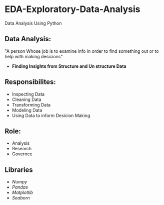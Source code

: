 # EDA-Exploratory-Data-Analysis
Data Analysis Using Python


Data Analysis:
----------------------------
   "A person  Whose job is to examine info in order to find something out or to help with making desicions"
   
   - **Finding Insights from Structure and Un structure Data**
                            

**Responsibilites:**
------------------------------
  -  Inspecting Data
  -  Cleaning Data
  -  Transforming Data
  -  Modeling Data
  -  Using Data to inform Desicion Making
  
  
  
  **Role:**
  ----------------
  - Analysis
  - Research
  - Governce
  
  
  **Libraries**
  ----------------
  - *Numpy*
  - *Pandas*
  - *Matplotlib*
  - *Seaborn*
 
